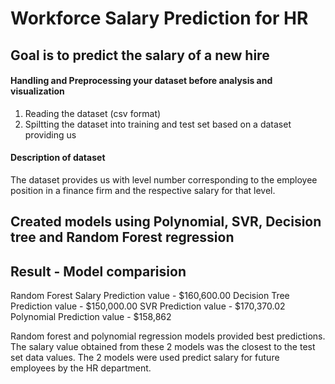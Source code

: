 # Workforce Salary Prediction for HR
## Goal is to predict the salary of a new hire 

#### Handling and Preprocessing your dataset before analysis and visualization

1.	Reading the dataset (csv format)
2.	Spiltting the dataset into training and test set
based on a dataset providing us 
#### Description of dataset
The dataset provides us with level number corresponding to the employee position in a finance firm and the respective salary for that level.  

## Created models using Polynomial, SVR, Decision tree and Random Forest regression




## Result - Model comparision

Random Forest Salary Prediction value - $160,600.00
Decision Tree Prediction value - $150,000.00
SVR Prediction value - $170,370.02
Polynomial Prediction value - $158,862

Random forest and polynomial regression models provided best predictions. The salary value obtained from these 2 models was the closest to the test set data values. The 2 models were used predict salary for future employees by the HR department.

